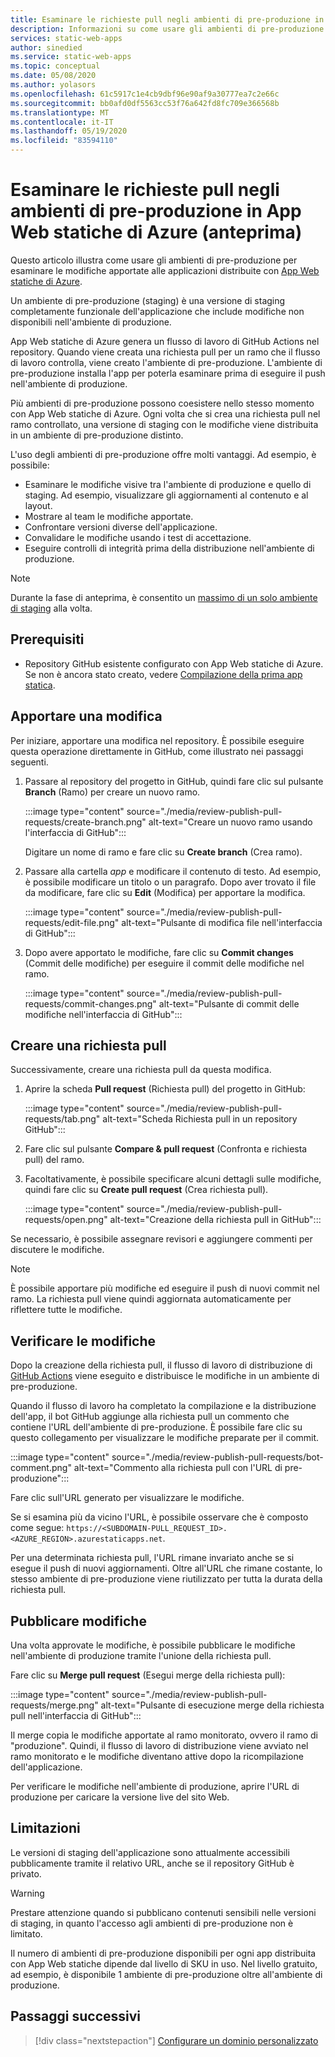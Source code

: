 ```yaml
---
title: Esaminare le richieste pull negli ambienti di pre-produzione in App Web statiche di Azure
description: Informazioni su come usare gli ambienti di pre-produzione per esaminare le modifiche alle richieste pull in App Web statiche di Azure.
services: static-web-apps
author: sinedied
ms.service: static-web-apps
ms.topic: conceptual
ms.date: 05/08/2020
ms.author: yolasors
ms.openlocfilehash: 61c5917c1e4cb9dbf96e90af9a30777ea7c2e66c
ms.sourcegitcommit: bb0afd0df5563cc53f76a642fd8fc709e366568b
ms.translationtype: MT
ms.contentlocale: it-IT
ms.lasthandoff: 05/19/2020
ms.locfileid: "83594110"
---
```

# <a name="review-pull-requests-in-pre-production-environments-in-azure-static-web-apps-preview"></a>Esaminare le richieste pull negli ambienti di pre-produzione in App Web statiche di Azure (anteprima)

Questo articolo illustra come usare gli ambienti di pre-produzione per esaminare le modifiche apportate alle applicazioni distribuite con [App Web statiche di Azure](overview.md).

Un ambiente di pre-produzione (staging) è una versione di staging completamente funzionale dell'applicazione che include modifiche non disponibili nell'ambiente di produzione.

App Web statiche di Azure genera un flusso di lavoro di GitHub Actions nel repository. Quando viene creata una richiesta pull per un ramo che il flusso di lavoro controlla, viene creato l'ambiente di pre-produzione. L'ambiente di pre-produzione installa l'app per poterla esaminare prima di eseguire il push nell'ambiente di produzione.

Più ambienti di pre-produzione possono coesistere nello stesso momento con App Web statiche di Azure. Ogni volta che si crea una richiesta pull nel ramo controllato, una versione di staging con le modifiche viene distribuita in un ambiente di pre-produzione distinto.

L'uso degli ambienti di pre-produzione offre molti vantaggi. Ad esempio, è possibile:

- Esaminare le modifiche visive tra l'ambiente di produzione e quello di staging. Ad esempio, visualizzare gli aggiornamenti al contenuto e al layout.
- Mostrare al team le modifiche apportate.
- Confrontare versioni diverse dell'applicazione.
- Convalidare le modifiche usando i test di accettazione.
- Eseguire controlli di integrità prima della distribuzione nell'ambiente di produzione.

> [!NOTE]
> Durante la fase di anteprima, è consentito un [massimo di un solo ambiente di staging](quotas.md) alla volta.

## <a name="prerequisites"></a>Prerequisiti

- Repository GitHub esistente configurato con App Web statiche di Azure. Se non è ancora stato creato, vedere [Compilazione della prima app statica](getting-started.md).

## <a name="make-a-change"></a>Apportare una modifica

Per iniziare, apportare una modifica nel repository. È possibile eseguire questa operazione direttamente in GitHub, come illustrato nei passaggi seguenti.

1. Passare al repository del progetto in GitHub, quindi fare clic sul pulsante **Branch** (Ramo) per creare un nuovo ramo.

    :::image type="content" source="./media/review-publish-pull-requests/create-branch.png" alt-text="Creare un nuovo ramo usando l'interfaccia di GitHub":::

    Digitare un nome di ramo e fare clic su **Create branch** (Crea ramo).

1. Passare alla cartella _app_ e modificare il contenuto di testo. Ad esempio, è possibile modificare un titolo o un paragrafo. Dopo aver trovato il file da modificare, fare clic su **Edit** (Modifica) per apportare la modifica.

    :::image type="content" source="./media/review-publish-pull-requests/edit-file.png" alt-text="Pulsante di modifica file nell'interfaccia di GitHub":::

1. Dopo avere apportato le modifiche, fare clic su **Commit changes** (Commit delle modifiche) per eseguire il commit delle modifiche nel ramo.

    :::image type="content" source="./media/review-publish-pull-requests/commit-changes.png" alt-text="Pulsante di commit delle modifiche nell'interfaccia di GitHub":::

## <a name="create-a-pull-request"></a>Creare una richiesta pull

Successivamente, creare una richiesta pull da questa modifica.

1. Aprire la scheda **Pull request** (Richiesta pull) del progetto in GitHub:

    :::image type="content" source="./media/review-publish-pull-requests/tab.png" alt-text="Scheda Richiesta pull in un repository GitHub":::

1. Fare clic sul pulsante **Compare & pull request** (Confronta e richiesta pull) del ramo.

1. Facoltativamente, è possibile specificare alcuni dettagli sulle modifiche, quindi fare clic su **Create pull request** (Crea richiesta pull).

    :::image type="content" source="./media/review-publish-pull-requests/open.png" alt-text="Creazione della richiesta pull in GitHub":::

Se necessario, è possibile assegnare revisori e aggiungere commenti per discutere le modifiche.

> [!NOTE]
> È possibile apportare più modifiche ed eseguire il push di nuovi commit nel ramo. La richiesta pull viene quindi aggiornata automaticamente per riflettere tutte le modifiche.

## <a name="review-changes"></a>Verificare le modifiche

Dopo la creazione della richiesta pull, il flusso di lavoro di distribuzione di [GitHub Actions](https://github.com/features/actions) viene eseguito e distribuisce le modifiche in un ambiente di pre-produzione.

Quando il flusso di lavoro ha completato la compilazione e la distribuzione dell'app, il bot GitHub aggiunge alla richiesta pull un commento che contiene l'URL dell'ambiente di pre-produzione. È possibile fare clic su questo collegamento per visualizzare le modifiche preparate per il commit.

:::image type="content" source="./media/review-publish-pull-requests/bot-comment.png" alt-text="Commento alla richiesta pull con l'URL di pre-produzione":::

Fare clic sull'URL generato per visualizzare le modifiche.

Se si esamina più da vicino l'URL, è possibile osservare che è composto come segue: `https://<SUBDOMAIN-PULL_REQUEST_ID>.<AZURE_REGION>.azurestaticapps.net`.

Per una determinata richiesta pull, l'URL rimane invariato anche se si esegue il push di nuovi aggiornamenti. Oltre all'URL che rimane costante, lo stesso ambiente di pre-produzione viene riutilizzato per tutta la durata della richiesta pull.

## <a name="publish-changes"></a>Pubblicare modifiche

Una volta approvate le modifiche, è possibile pubblicare le modifiche nell'ambiente di produzione tramite l'unione della richiesta pull.

Fare clic su **Merge pull request** (Esegui merge della richiesta pull):

:::image type="content" source="./media/review-publish-pull-requests/merge.png" alt-text="Pulsante di esecuzione merge della richiesta pull nell'interfaccia di GitHub":::

Il merge copia le modifiche apportate al ramo monitorato, ovvero il ramo di "produzione". Quindi, il flusso di lavoro di distribuzione viene avviato nel ramo monitorato e le modifiche diventano attive dopo la ricompilazione dell'applicazione.

Per verificare le modifiche nell'ambiente di produzione, aprire l'URL di produzione per caricare la versione live del sito Web.

## <a name="limitations"></a>Limitazioni

Le versioni di staging dell'applicazione sono attualmente accessibili pubblicamente tramite il relativo URL, anche se il repository GitHub è privato.

> [!WARNING]
> Prestare attenzione quando si pubblicano contenuti sensibili nelle versioni di staging, in quanto l'accesso agli ambienti di pre-produzione non è limitato.

Il numero di ambienti di pre-produzione disponibili per ogni app distribuita con App Web statiche dipende dal livello di SKU in uso. Nel livello gratuito, ad esempio, è disponibile 1 ambiente di pre-produzione oltre all'ambiente di produzione.

## <a name="next-steps"></a>Passaggi successivi

> [!div class="nextstepaction"]
> [Configurare un dominio personalizzato](custom-domain.md)
